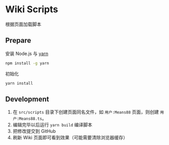 # Wiki Scripts

根据页面加载脚本

## Prepare

安装 Node.js 与 [yarn](https://yarnpkg.com/getting-started/install)

```sh
npm install -g yarn
```

初始化

```sh
yarn install
```

## Development

1. 在 `src/scripts` 目录下创建页面同名文件，如 `用户:Means88` 页面，则创建 `用户:Means88.ts`。
2. 编辑完毕以后运行 `yarn build` 编译脚本
3. 把修改提交到 GitHub
4. 刷新 Wiki 页面即可看到效果（可能需要清除浏览器缓存）
